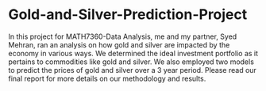# Gold-and-Silver-Prediction-Project

In this project for MATH7360-Data Analysis, me and my partner, Syed Mehran, ran an analysis on how gold and silver are impacted by the economy in various ways. We determined the ideal investment portfolio as it pertains to commodities like gold and silver. We also employed two models to predict the prices of gold and silver over a 3 year period. Please read our final report for more details on our methodology and results. 
